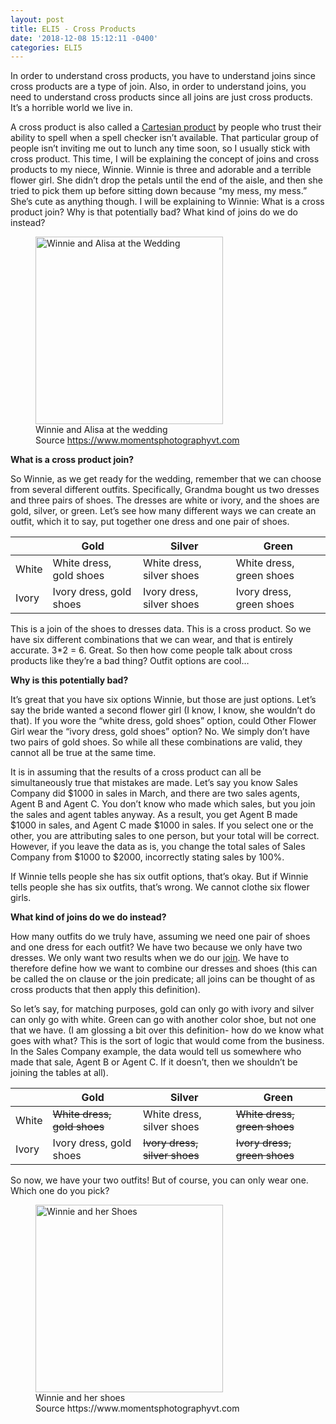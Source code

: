 ```yaml
---
layout: post
title: ELI5 - Cross Products
date: '2018-12-08 15:12:11 -0400'
categories: ELI5
---
```


In order to understand cross products, you have to understand joins since cross products are a type of join. Also, in order to understand joins, you need to understand cross products since all joins are just cross products. It’s a horrible world we live in.

A cross product is also called a [Cartesian product](https://en.wikipedia.org/wiki/Cartesian_product) by people who trust their ability to spell when a spell checker isn’t available. That particular group of people isn’t inviting me out to lunch any time soon, so I usually stick with cross product. This time, I will be explaining the concept of joins and cross products to my niece, Winnie. Winnie is three and adorable and a terrible flower girl. She didn’t drop the petals until the end of the aisle, and then she tried to pick them up before sitting down because “my mess, my mess.” She’s cute as anything though. I will be explaining to Winnie:
What is a cross product join?
Why is that potentially bad?
What kind of joins do we do instead?
	<figure >
	<img src="https://github.com/alisaraa/alisaraa.github.io/blob/master/images/winnie_wedding.jpg?raw=true" alt="Winnie and Alisa at the Wedding" height="300">
	<figcaption>Winnie and Alisa at the wedding <br>Source https://www.momentsphotographyvt.com</figcaption>
	</figure>

**What is a cross product join?**

So Winnie, as we get ready for the wedding, remember that we can choose from several different outfits. Specifically, Grandma bought us two dresses and three pairs of shoes. The dresses are white or ivory, and the shoes are gold, silver, or green. Let’s see how many different ways we can create an outfit, which it to say, put together one dress and one pair of shoes.

|     | Gold        | Silver           | Green  |
| --- | ------------- |-------------| -----|
| White | White dress, gold shoes     | White dress, silver shoes | White dress, green shoes |
| Ivory | Ivory dress, gold shoes      | Ivory dress, silver shoes | Ivory dress, green shoes |

This is a join of the shoes to dresses data. This is a cross product.  So we have six different combinations that we can wear, and that is entirely accurate. 3*2 = 6. Great. So then how come people talk about cross products like they’re a bad thing? Outfit options are cool…

**Why is this potentially bad?**

It’s great that you have six options Winnie, but those are just options. Let’s say the bride wanted a second flower girl (I know, I know, she wouldn’t do that). If you wore the “white dress, gold shoes” option, could Other Flower Girl wear the “ivory dress, gold shoes” option? No. We simply don’t have two pairs of gold shoes. So while all these combinations are valid, they cannot all be true at the same time. 

It is in assuming that the results of a cross product can all be simultaneously true that mistakes are made. Let’s say you know Sales Company did $1000 in sales in March, and there are two sales agents, Agent B and Agent C. You don’t know who made which sales, but you join the sales and agent tables anyway. As a result, you get Agent B made $1000 in sales, and Agent C made $1000 in sales. If you select one or the other, you are attributing sales to one person, but your total will be correct. However, if you leave the data as is, you change the total sales of Sales Company from $1000 to $2000, incorrectly stating sales by 100%.

If Winnie tells people she has six outfit options, that’s okay. But if Winnie tells people she has six outfits, that’s wrong. We cannot clothe six flower girls.

**What kind of joins do we do instead?**

How many outfits do we truly have, assuming we need one pair of shoes and one dress for each outfit? We have two because we only have two dresses. We only want two results when we do our [join](https://en.wikipedia.org/wiki/Join_(SQL)). We have to therefore define how we want to combine our dresses and shoes (this can be called the on clause or the join predicate; all joins can be thought of as cross products that then apply this definition).

So let’s say, for matching purposes, gold can only go with ivory and silver can only go with white. Green can go with another color shoe, but not one that we have. (I am glossing a bit over this definition- how do we know what goes with what? This is the sort of logic that would come from the business. In the Sales Company example, the data would tell us somewhere who made that sale, Agent B or Agent C. If it doesn’t, then we shouldn’t be joining the tables at all).

|     | Gold        | Silver           | Green  |
| --- | ------------- |-------------| -----|
| White | ~~White dress, gold shoes~~     | White dress, silver shoes | ~~White dress, green shoes~~ |
| Ivory | Ivory dress, gold shoes      | ~~Ivory dress, silver shoes~~ | ~~Ivory dress, green shoes~~ |

So now, we have your two outfits! But of course, you can only wear one. Which one do you pick?
<figure >
		<img src="https://github.com/alisaraa/alisaraa.github.io/blob/master/images/winnie_shoes.jpg?raw=true" alt="Winnie and her Shoes"  height="300">
		<figcaption>Winnie and her shoes <br>Source https://www.momentsphotographyvt.com</figcaption>
	</figure>

